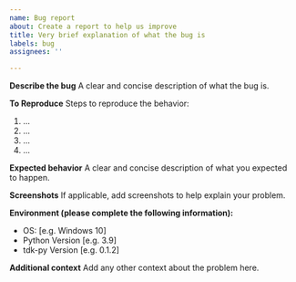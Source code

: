```yaml
---
name: Bug report
about: Create a report to help us improve
title: Very brief explanation of what the bug is
labels: bug
assignees: ''

---
```


**Describe the bug**
A clear and concise description of what the bug is.

**To Reproduce**
Steps to reproduce the behavior:
1. ...
2. ...
3. ...
4. ...

**Expected behavior**
A clear and concise description of what you expected to happen.

**Screenshots**
If applicable, add screenshots to help explain your problem.

**Environment (please complete the following information):**
 - OS: [e.g. Windows 10]
 - Python Version [e.g. 3.9]
 - tdk-py Version [e.g. 0.1.2]

**Additional context**
Add any other context about the problem here.
